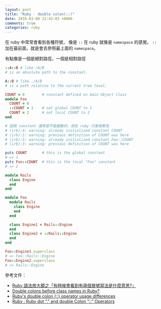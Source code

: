 ```yaml
---
layout: post
title: "Ruby - double colon(::)"
date: 2016-03-08 22:42:03 +0800
comments: true
categories: ruby
---
```


在 ruby 中常常會看到各種符號， 像是 `::` 在 ruby 就像是 `namespace` 的感覺。
`::` 加在最前面，就是會去參照最上面的 `namespace`。

<!-- more -->

有點像是一個是絕對路徑，一個是相對路徑

```ruby
::A::B # like /A/B
# is an absolute path to the constant.

A::B # like ./A/B
# is a path relative to the current tree level.
```

```ruby
COUNT = 0        # constant defined on main Object class
module Foo
  COUNT = 0
  ::COUNT = 1    # set global COUNT to 1
  COUNT = 2      # set local COUNT to 2
end

# 因爲 constant 通常是不能變動的，但在 ruby 只會做緊告
# (irb):4: warning: already initialized constant COUNT
# (irb):1: warning: previous definition of COUNT was here
# (irb):5: warning: already initialized constant Foo::COUNT
# (irb):3: warning: previous definition of COUNT was here

puts COUNT       # this is the global constant
# => 1
puts Foo::COUNT  # this is the local "Foo" constant
# => 2
```

```ruby
module Rails
  class Engine
  end
end

module Foo
  module Rails
    class Engine
    end
  end

  class Engine1 < Rails::Engine
  end
  class Engine2 < ::Rails::Engine
  end
end

Foo::Engine1.superclass
# => Foo::Rails::Engine
Foo::Engine2.superclass
# => Rails::Engine
```

參考文件：

* [Ruby 語法放大鏡之「有時候會看到有兩個冒號寫法是什麼意思?」](http://blog.eddie.com.tw/2015/04/19/namespace/)
* [Double colons before class names in Ruby?](http://stackoverflow.com/questions/4819312/double-colons-before-class-names-in-ruby)
* [Ruby's double colon (::) operator usage differences](http://stackoverflow.com/questions/10482772/rubys-double-colon-operator-usage-differences)
* [Ruby : Ruby dot “.” and double Colon “::” Operators](https://cbabhusal.wordpress.com/2015/03/26/ruby-ruby-dot-and-double-colon-operators/)

